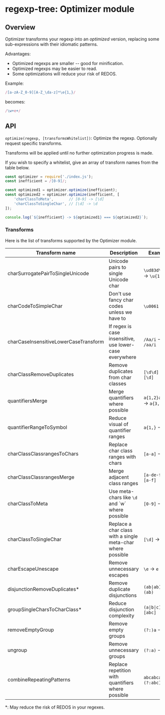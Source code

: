 # regexp-tree: Optimizer module

## Overview

Optimizer transforms your regexp into an _optimized_ version, replacing some sub-expressions with their idiomatic patterns.

Advantages:
- Optimized regexps are smaller -- good for minification.
- Optimized regexps may be easier to read.
- Some optimizations will reduce your risk of REDOS.

Example:

```js
/[a-zA-Z_0-9][A-Z_\da-z]*\e{1,}/
```

becomes:

```js
/\w+e+/
```

## API

`optimize(regexp, [transformsWhitelist])`: Optimize the regexp. Optionally request specific transforms.

Transforms will be applied until no further optimization progress is made.

If you wish to specify a whitelist, give an array of transform names from the table below.

```js
const optimizer = require('./index.js');
const inefficient = /[0-9]/;

const optimized1 = optimizer.optimize(inefficient);
const optimized2 = optimizer.optimize(inefficient, [
	'charClassToMeta',       // [0-9] -> [\d]
	'charClassToSingleChar', // [\d] -> \d
]);

console.log(`${inefficient} -> ${optimized1} === ${optimized2}`);
```

### Transforms

Here is the list of transforms supported by the Optimizer module.

|  Transform name                                       | Description                                                    | Example                       |
|-------------------------------------------------------|----------------------------------------------------------------|-------------------------------|
| charSurrogatePairToSingleUnicode                      | Unicode pairs to single Unicode char                           | `\ud83d\ud380` -> `\u{1f680}` |
| charCodeToSimpleChar                                  | Don't use fancy char codes unless we have to                   | `\u0061` -> `a`               |
| charCaseInsensitiveLowerCaseTransform                 | If regex is case insensitive, use lower-case everywhere        |  `/Aa/i` -> `/aa/i`           |
| charClassRemoveDuplicates                             | Remove duplicates from char classes                            |  `[\d\d]` -> `[\d]`           |
| quantifiersMerge                                      | Merge quantifiers where possible                               |  `a{1,2}a{2,3}` -> `a{3,5}`   |
| quantifierRangeToSymbol                               | Reduce visual of quantifier ranges                             |  `a{1,}` -> `a+`              |
| charClassClassrangesToChars                           | Replace char class ranges with chars                           |  `[a-a]` -> `[a]`             |
| charClassClassrangesMerge                             | Merge adjacent class ranges                                    |  `[a-de-f]` -> `[a-f]`        |
| charClassToMeta                                       | Use meta-chars like `\d` and \`w` where possible               |  `[0-9]` -> `[\d]`            |
| charClassToSingleChar                                 | Replace a char class with a single meta-char where possible    |  `[\d]` -> `\d`               |
| charEscapeUnescape                                    | Remove unnecessary escapes                                     |  `\e` -> `e`                  |
| disjunctionRemoveDuplicates\*                         | Remove duplicate disjunctions                                  |  `(ab\|ab)` -> `(ab)`         |
| groupSingleCharsToCharClass\*                         | Reduce disjunction complexity                                  |  `(a\|b\|c)` -> `[abc]`       |
| removeEmptyGroup                                      | Remove empty groups                                            |  `(?:)a` -> `a`               |
| ungroup                                               | Remove unnecessary groups                                      |  `(?:a)` -> `a`               |
| combineRepeatingPatterns                              | Replace repetition with quantifiers where possible             |  `abcabcabc` -> `(?:abc){3}`  |

\*: May reduce the risk of REDOS in your regexes.
